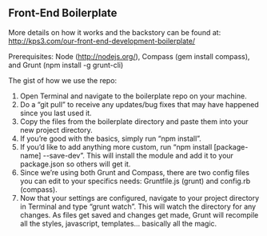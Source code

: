 ## Front-End Boilerplate ##

More details on how it works and the backstory can be found at: http://kps3.com/our-front-end-development-boilerplate/

Prerequisites: Node (http://nodejs.org/), Compass (gem install compass), and Grunt (npm install -g grunt-cli)

The gist of how we use the repo:

1. Open Terminal and navigate to the boilerplate repo on your machine.
2. Do a “git pull” to receive any updates/bug fixes that may have happened since you last used it.
3. Copy the files from the boilerplate directory and paste them into your new project directory.
4. If you’re good with the basics, simply run “npm install”.
5. If you’d like to add anything more custom, run “npm install [package-name] --save-dev”. This will install the module and add it to your package.json so others will get it.
6. Since we’re using both Grunt and Compass, there are two config files you can edit to your specifics needs: Gruntfile.js (grunt) and config.rb (compass).
7. Now that your settings are configured, navigate to your project directory in Terminal and type “grunt watch”. This will watch the directory for any changes. As files get saved and changes get made, Grunt will recompile all the styles, javascript, templates… basically all the magic.
